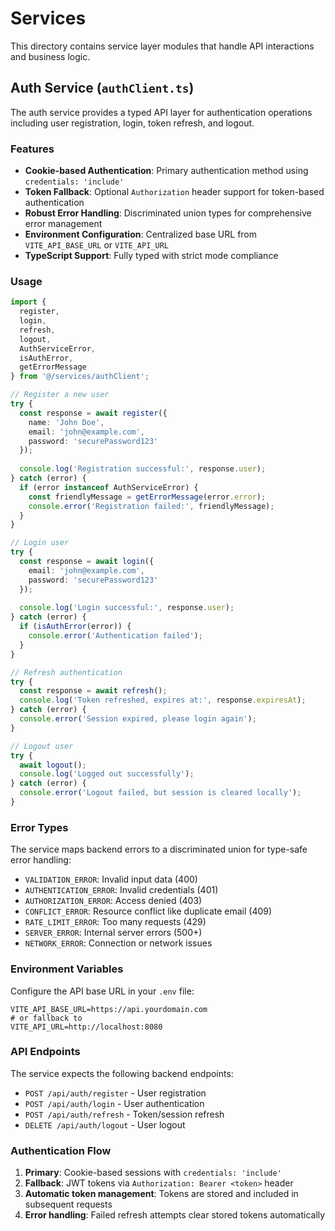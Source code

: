 # Services

This directory contains service layer modules that handle API interactions and business logic.

## Auth Service (`authClient.ts`)

The auth service provides a typed API layer for authentication operations including user registration, login, token refresh, and logout.

### Features

- **Cookie-based Authentication**: Primary authentication method using `credentials: 'include'`
- **Token Fallback**: Optional `Authorization` header support for token-based authentication
- **Robust Error Handling**: Discriminated union types for comprehensive error management
- **Environment Configuration**: Centralized base URL from `VITE_API_BASE_URL` or `VITE_API_URL`
- **TypeScript Support**: Fully typed with strict mode compliance

### Usage

```typescript
import { 
  register, 
  login, 
  refresh, 
  logout, 
  AuthServiceError,
  isAuthError,
  getErrorMessage 
} from '@/services/authClient';

// Register a new user
try {
  const response = await register({
    name: 'John Doe',
    email: 'john@example.com',
    password: 'securePassword123'
  });
  
  console.log('Registration successful:', response.user);
} catch (error) {
  if (error instanceof AuthServiceError) {
    const friendlyMessage = getErrorMessage(error.error);
    console.error('Registration failed:', friendlyMessage);
  }
}

// Login user
try {
  const response = await login({
    email: 'john@example.com',
    password: 'securePassword123'
  });
  
  console.log('Login successful:', response.user);
} catch (error) {
  if (isAuthError(error)) {
    console.error('Authentication failed');
  }
}

// Refresh authentication
try {
  const response = await refresh();
  console.log('Token refreshed, expires at:', response.expiresAt);
} catch (error) {
  console.error('Session expired, please login again');
}

// Logout user
try {
  await logout();
  console.log('Logged out successfully');
} catch (error) {
  console.error('Logout failed, but session is cleared locally');
}
```

### Error Types

The service maps backend errors to a discriminated union for type-safe error handling:

- `VALIDATION_ERROR`: Invalid input data (400)
- `AUTHENTICATION_ERROR`: Invalid credentials (401)
- `AUTHORIZATION_ERROR`: Access denied (403)
- `CONFLICT_ERROR`: Resource conflict like duplicate email (409)
- `RATE_LIMIT_ERROR`: Too many requests (429)
- `SERVER_ERROR`: Internal server errors (500+)
- `NETWORK_ERROR`: Connection or network issues

### Environment Variables

Configure the API base URL in your `.env` file:

```env
VITE_API_BASE_URL=https://api.yourdomain.com
# or fallback to
VITE_API_URL=http://localhost:8080
```

### API Endpoints

The service expects the following backend endpoints:

- `POST /api/auth/register` - User registration
- `POST /api/auth/login` - User authentication
- `POST /api/auth/refresh` - Token/session refresh
- `DELETE /api/auth/logout` - User logout

### Authentication Flow

1. **Primary**: Cookie-based sessions with `credentials: 'include'`
2. **Fallback**: JWT tokens via `Authorization: Bearer <token>` header
3. **Automatic token management**: Tokens are stored and included in subsequent requests
4. **Error handling**: Failed refresh attempts clear stored tokens automatically
